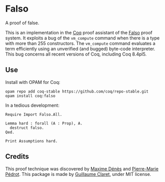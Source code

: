 # Falso
A proof of false.

This is an implementation in the [Coq](https://coq.inria.fr/) proof assistant of the [Falso](http://inutile.club/estatis/falso/) proof system. It exploits a bug of the `vm_compute` command when there is a type with more than 255 constructors. The `vm_compute` command evaluates a term efficiently using an unverified (and bugged) byte-code interpreter. This bug concerns all recent versions of Coq, including Coq 8.4pl5.

## Use
Install with OPAM for Coq:

    opam repo add coq-stable https://github.com/coq/repo-stable.git
    opam install coq:falso

In a tedious development:

    Require Import Falso.All.

    Lemma hard : forall (A : Prop), A.
      destruct falso.
    Qed.

    Print Assumptions hard.

## Credits
This proof technique was discovered by [Maxime Dénès](http://www.maximedenes.fr/) and [Pierre-Marie Pédrot](http://www.pps.univ-paris-diderot.fr/~pedrot/). This package is made by [Guillaume Claret](http://guillaume.claret.me/), under MIT license.
